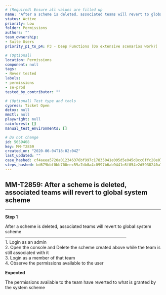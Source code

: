 ```yaml
---
# (Required) Ensure all values are filled up
name: "After a scheme is deleted, associated teams will revert to global system scheme"
status: Active
priority: Low
folder: Permissions
authors: ""
team_ownership: 
- Suite Users
priority_p1_to_p4: P3 - Deep Functions (Do extensive scenarios work?)

# (Optional)
location: Permissions
component: null
tags: 
- Never tested
labels: 
- permissions
- se-prod
tested_by_contributor: ""

# (Optional) Test type and tools
cypress: Ticket Open
detox: null
mmctl: null
playwright: null
rainforest: []
manual_test_environments: []

# Do not change
id: 5659408
key: MM-T2859
created_on: "2020-06-04T18:02:04Z"
last_updated: ""
case_hashed: cf4aeea5720a012346376bf997c17835041e095d5e045d8cc0ffc20e075c7591f2b59ca68d78c3201589f9f28175c89c
steps_hashed: bd679bbf0bb700eec59a7db0a4c0997b6ab9441e8f054e2d5938240a166e5d01653a652ff2fd0bbc23971b8aa302ce28
---
```


<!-- (Auto-generated) Based on frontmatter's "key" and "name" -->

## MM-T2859: After a scheme is deleted, associated teams will revert to global system scheme

---

**Step 1**

After a scheme is deleted, associated teams will revert to global system scheme\
————————————————————————————\
1\. Login as an admin\
2\. Open the console and Delete the scheme created above while the team is still associated with it\
3\. Login as a member of that team\
4\. Observe the permissions available to the user

**Expected**

The permissions available to the team have reverted to what is granted by the system scheme
